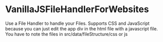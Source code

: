 # VanillaJSFileHandlerForWebsites

Use a File Handler to handle your Files. Supports CSS and JavaScript because you can just edit the app div in the html file with a javascript file.
You have to note the files in src/data/fileStructure/css or js
